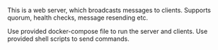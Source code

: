 This is a web server, which broadcasts messages to clients. Supports
quorum, health checks, message resending etc.

Use provided docker-compose file to run the server and clients.
Use provided shell scripts to send commands.
